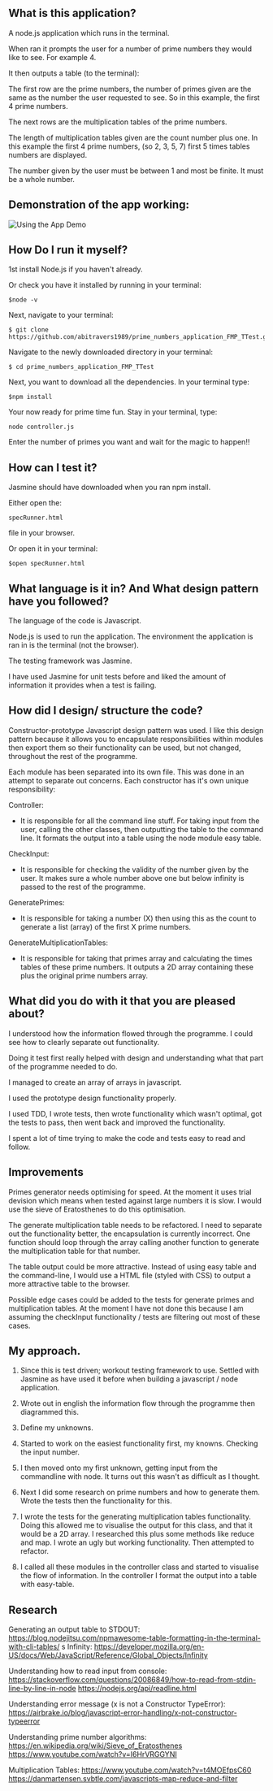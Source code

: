 ## What is this application?

A node.js application which runs in the terminal.

When ran it prompts the user for a number of prime numbers they would like to see. For example 4.

It then outputs a table (to the terminal):

The first row are the prime numbers, the number of primes given are the same as the number the user requested to see. So in this example, the first 4 prime numbers.

The next rows are the multiplication tables of the prime numbers.

The length of multiplication tables given are the count number plus one.
In this example the first 4 prime numbers, (so 2, 3, 5, 7) first 5 times tables numbers are displayed.

The number given by the user must be between 1 and most be finite. It must be a whole number.

## Demonstration of the app working:

![Using the App Demo ](https://github.com/abitravers1989/prime_numbers_application_FMP_TTest/blob/master/public/WorkingPrimesApp.gif)


## How Do I run it myself?

1st install Node.js if you haven't already.

Or check you have it installed by running in your terminal:

```````
$node -v
```````

Next, navigate to your terminal:

``````
$ git clone https://github.com/abitravers1989/prime_numbers_application_FMP_TTest.git
``````

Navigate to the newly downloaded directory in your terminal:

`````
$ cd prime_numbers_application_FMP_TTest
`````

Next, you want to download all the dependencies. In your terminal type:

`````
$npm install
`````

Your now ready for prime time fun.
Stay in your terminal, type:

`````
node controller.js
`````

Enter the number of primes you want and wait for the magic to happen!!


## How can I test it?

Jasmine should have downloaded when you ran npm install.

Either open the:

`````
specRunner.html
`````

file in your browser.

Or open it in your terminal:

``````
$open specRunner.html
``````


## What language is it in? And What design pattern have you followed?

The language of the code is Javascript.

Node.js is used to run the application. The environment the application is ran in is the terminal (not the browser).

The testing framework was Jasmine.

I have used Jasmine for unit tests before and liked the amount of information it provides when a test is failing.


## How did I design/ structure the code?

Constructor-prototype Javascript design pattern was used. I like this design pattern because it allows you to encapsulate responsibilities within modules then export them so their functionality can be used, but not changed, throughout the rest of the programme.

Each module has been separated into its own file. This was done in an attempt to separate out concerns. Each constructor has it's own unique responsibility:

Controller:
 - It is responsible for all the command line stuff. For taking input from the user, calling the other classes, then outputting the table to the command line. It formats the output into a table using the node module easy table.

CheckInput:
- It is responsible for checking the validity of the number given by the user. It makes sure a whole number above one but below infinity is passed to the rest of the programme.

GeneratePrimes:

- It is responsible for taking a number (X) then using this as the count to generate a list (array) of the first X prime numbers.

GenerateMultiplicationTables:

- It is responsible for taking that primes array and calculating the times tables of these prime numbers. It outputs a 2D array containing these plus the original prime numbers array.


## What did you do with it that you are pleased about?


I understood how the information flowed through the programme. I could see how to clearly separate out functionality.

Doing it test first really helped with design and understanding what that part of the programme needed to do.

I managed to create an array of arrays in javascript.

I used the prototype design functionality properly.

I used TDD, I wrote tests, then wrote functionality which wasn't optimal, got the tests to pass, then went back and improved the functionality.

I spent a lot of time trying to make the code and tests easy to read and follow.


## Improvements

Primes generator needs optimising for speed. At the moment it uses trial devision which means when tested against large numbers it is slow. I would use the sieve of Eratosthenes to do this optimisation.

The generate multiplication table needs to be refactored. I need to separate out the functionality better, the encapsulation is currently incorrect. One function should loop through the array calling another function to generate the multiplication table for that number.

The table output could be more attractive. Instead of using easy table and the command-line, I would use a HTML file (styled with CSS) to output a more attractive table to the browser.

Possible edge cases could be added to the tests for generate primes and multiplication tables. At the moment I have not done this because I am assuming the checkInput functionality / tests are filtering out most of these cases.


## My approach.


1. Since this is test driven; workout testing framework to use.
Settled with Jasmine as have used it before when building a javascript / node application.

2. Wrote out in english the information flow through the programme then diagrammed this.

4. Define my unknowns.

5. Started to work on the easiest functionality first, my knowns. Checking the input number.

6. I then moved onto my first unknown,  getting input from the commandline with node. It turns out this wasn't as difficult as I thought.

7. Next I did some research on prime numbers and how to generate them. Wrote the tests then the functionality for this.

8. I wrote the tests for the generating multiplication tables functionality. Doing this allowed me to visualise the output for this class, and that it would be a 2D array. I researched this plus some methods like reduce and map. I wrote an ugly but working functionality. Then attempted to refactor.

9. I called all these modules in the controller class and started to visualise the flow of information. In the controller I format the output into a table with easy-table.


## Research

Generating an output table to STDOUT:
https://blog.nodejitsu.com/npmawesome-table-formatting-in-the-terminal-with-cli-tables/
s
Infinity:
https://developer.mozilla.org/en-US/docs/Web/JavaScript/Reference/Global_Objects/Infinity

Understanding how to read input from console:
https://stackoverflow.com/questions/20086849/how-to-read-from-stdin-line-by-line-in-node
https://nodejs.org/api/readline.html

Understanding error message (x is not a Constructor TypeError):
https://airbrake.io/blog/javascript-error-handling/x-not-constructor-typeerror

Understanding prime number algorithms:
https://en.wikipedia.org/wiki/Sieve_of_Eratosthenes
https://www.youtube.com/watch?v=I6HrVRGGYNI


Multiplication Tables:
https://www.youtube.com/watch?v=t4MOEfpsC60
https://danmartensen.svbtle.com/javascripts-map-reduce-and-filter
